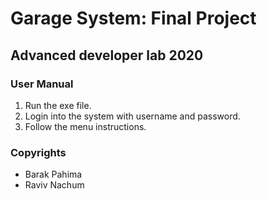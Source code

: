 # Garage System: Final Project

## Advanced developer lab 2020

### User Manual
1. Run the exe file.
2. Login into the system with username and password.
3. Follow the menu instructions.

### Copyrights
- Barak Pahima
- Raviv Nachum
